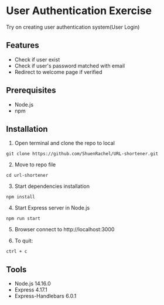 # User Authentication Exercise

Try on creating user authentication system(User Login)

## Features
* Check if user exist
* Check if user's password matched with email
* Redirect to welcome page if verified

## Prerequisites
* Node.js
* npm

## Installation
1. Open terminal and clone the repo to local
```
git clone https://github.com/ShuenRachel/URL-shortener.git
```

2. Move to repo file
```
cd url-shortener
```

3. Start dependencies installation
```
npm install
```

4. Start Express server in Node.js
```
npm run start
```

5. Browser connect to http://localhost:3000

6. To quit:
```
ctrl + c
```

## Tools
* Node.js 14.16.0
* Express 4.17.1
* Express-Handlebars 6.0.1